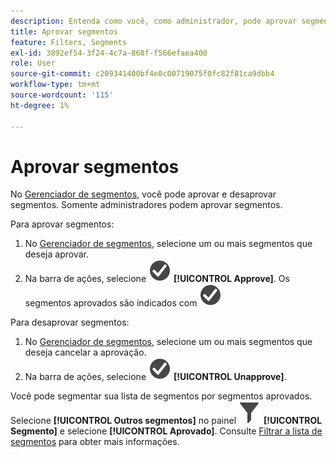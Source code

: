 ```yaml
---
description: Entenda como você, como administrador, pode aprovar segmentos.
title: Aprovar segmentos
feature: Filters, Segments
exl-id: 3892ef54-3f24-4c7a-868f-f566efaea400
role: User
source-git-commit: c209341400bf4e0c00719075f0fc82f81ca9dbb4
workflow-type: tm+mt
source-wordcount: '115'
ht-degree: 1%

---
```


# Aprovar segmentos

No [Gerenciador de segmentos](seg-manage.md), você pode aprovar e desaprovar segmentos. Somente administradores podem aprovar segmentos.

Para aprovar segmentos:

1. No [Gerenciador de segmentos](seg-manage.md), selecione um ou mais segmentos que deseja aprovar.
1. Na barra de ações, selecione ![CheckmarkCircle](/help/assets/icons/CheckmarkCircle.svg) **[!UICONTROL Approve]**. Os segmentos aprovados são indicados com ![CheckmarkCircle](/help/assets/icons/CheckmarkCircle.svg)

Para desaprovar segmentos:

1. No [Gerenciador de segmentos](seg-manage.md), selecione um ou mais segmentos que deseja cancelar a aprovação.
1. Na barra de ações, selecione ![CheckmarkCircle](/help/assets/icons/CheckmarkCircle.svg) **[!UICONTROL Unapprove]**.


Você pode segmentar sua lista de segmentos por segmentos aprovados. Selecione **[!UICONTROL Outros segmentos]** no painel ![Segmento](/help/assets/icons/Filter.svg) **[!UICONTROL Segmento]** e selecione **[!UICONTROL Aprovado]**. Consulte [Filtrar a lista de segmentos](/help/components/segments/seg-filter.md) para obter mais informações.
